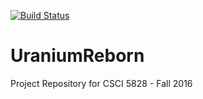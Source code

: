 [![Build Status](https://travis-ci.com/narain280493/UraniumReborn.svg?token=4MfEMK2xnMPdJUNxbV8g&branch=master)](https://travis-ci.com/narain280493/UraniumReborn)

# UraniumReborn
Project Repository for CSCI 5828 - Fall 2016
